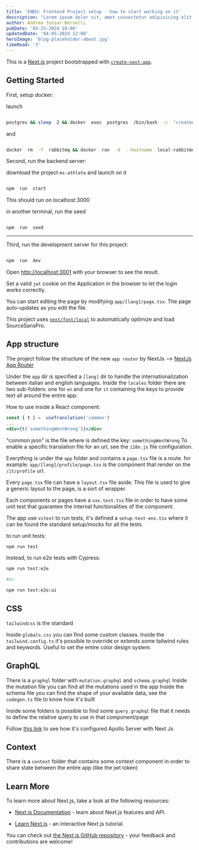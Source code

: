 ```yaml
---
title: 'ENDU: Frontend Project setup - how to start working on it'
description: "Lorem ipsum dolor sit, amet consectetur adipisicing elit. Ex fugit suscipit illum excepturi repellat vel, itaque nostrum debitis inventore veritatis recusandae, animi distinctio at voluptates ratione consequuntur minus voluptate eum!"
author: Andrea Junior Berselli
pubDate: '03-25-2024 10:00'
updatedDate: '04-05-2024 12:00'
heroImage: 'blog-placeholder-about.jpg'
timeRead: '3'
---
```


This is a [Next.js](https://nextjs.org/) project bootstrapped with [`create-next-app`](https://github.com/vercel/next.js/tree/canary/packages/create-next-app).

  

## Getting Started

  

First, setup docker:

  

launch

```bash

postgres && sleep  2 && docker  exec  postgres  /bin/bash  -c  "createdb -U postgres ms_athlete_dev" && docker  exec  postgres  /bin/bash  -c  "createdb -U postgres ms_athlete_test"

```

  

and

```bash

docker  rm  -f  rabbitmq && docker  run  -d  --hostname  local-rabbitmq  --name  rabbitmq  -p  15672:15672  -p  5672:5672  rabbitmq:3-management

```

  

Second, run the backend server:

download the project `ms-athlete` and launch on it

  

```bash

npm  run  start

```

  

This should run on localhost:3000

  

in another terminal, run the seed

  

```bash

npm  run  seed

```

  

---

  

Third, run the development server for this project:

  

```bash

npm  run  dev

```

  

Open [http://localhost:3001](http://localhost:3001) with your browser to see the result.

Set a valid `jwt` cookie on the Application in the browser to let the login works correctly.

  

You can start editing the page by modifying `app/[lang]/page.tsx`. The page auto-updates as you edit the file.

  

This project uses [`next/font/local`](https://nextjs.org/docs/basic-features/font-optimization) to automatically optimize and load SourceSansPro.

## App structure

The project follow the structure of the new `app router` by NextJs --> [NextJs App Router](https://nextjs.org/docs/app/building-your-application/routing#the-app-router)

Under the `app` dir is specified a `[lang]` dir to handle the internationalization between italian and english languages.
Inside the `locales` folder there are two sub-folders: one for `en` and one for `it` containing the keys to provide text all around the entire app.

How to use inside a React component:

```jsx {3}
const { t } =  useTranslation('common')
...
<div>{t('somethingWentWrong')}</div>
```

"common.json" is the file where is defined the key: `somethingWentWrong`
To enable a specific translation file for an url, see the `i18n.js` file configuration. 

Everything is under the `app` folder and contains a `page.tsx` file is a route.
for example: `app/[lang]/profile/page.tsx` is the component that render on the `/it/profile` url.

Every `page.tsx` file can have a `layout.tsx` file aside. This file is used to give a generic layout to the page, is a sort of wrapper.

Each components or pages have a `xxx.test.tsx` file in order to have some unit test that guarantee the internal functionalities of the component.

The app use `vitest` to run tests, it's defined a `setup-test-env.tsx` where it can be found the standard setup/mocks for all the tests.

to run unit tests:
```bash
npm run test
```

Instead, to run e2e tests with Cypress:
```bash
npm run test:e2e

#or

npm run test:e2e:ui
```

## CSS

`tailwindcss` is the standard

Inside `globals.css` you can find some custom classes.
Inside the `tailwind.config.ts` it's possible to override or extends some tailwind rules and keywords.
Useful to set the entire color design system.

## GraphQL

There is a `graphql` folder with `mutation.graphql` and `schema.graphql`
Inside the mutation file you can find all the mutations used in the app
Inside the schema file you can find the shape of your available data, see the `codegen.ts` file to know how it's built

Inside some folders is possible to find some `query.graphql` file that it needs to define the relative query to use in that component/page

Follow [this link](https://www.apollographql.com/blog/apollo-client/next-js/how-to-use-apollo-client-with-next-js-13/) to see how it's configured Apollo Server with Next Js

## Context

There is a `context` folder that contains some context component in order to share state between the entire app
(like the jwt token)

## Learn More

  

To learn more about Next.js, take a look at the following resources:

  

- [Next.js Documentation](https://nextjs.org/docs) - learn about Next.js features and API.

- [Learn Next.js](https://nextjs.org/learn) - an interactive Next.js tutorial.

  

You can check out [the Next.js GitHub repository](https://github.com/vercel/next.js/) - your feedback and contributions are welcome!
